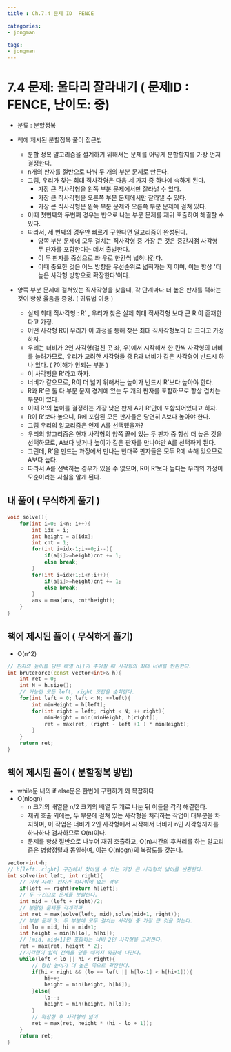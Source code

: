 ```yaml
---
title : Ch.7.4 문제 ID  FENCE

categories:
- jongman

tags:
- jongman
---
```


# 7.4 문제: 울타리 잘라내기 ( 문제ID : FENCE, 난이도: 중)
[algo]: <https://algospot.com/judge/problem/read/FENCE>

- 분류 : 분할정복
- 책에 제시된 분할정복 풀이 접근법
    - 분할 정복 알고리즘을 설계하기 위해서는 문제를 어떻게 분할할지를 가장 먼저 결정한다.
    - n개의 판자를 절반으로 나눠 두 개의 부분 문제로 만든다.
    - 그럼, 우리가 찾는 최대 직사각형은 다음 세 가지 중 하나에 속하게 된다.
        - 가장 큰 직사각형을 왼쪽 부분 문제에서만 잘라낼 수 있다.
        - 가장 큰 직사각형을 오른쪽 부분 문제에서만 잘라낼 수 있다.
        - 가장 큰 직사각형은 왼쪽 부분 문제와 오른쪽 부분 문제에 걸쳐 있다.
    - 이때 첫번째와 두번째 경우는 반으로 나눈 부분 문제를 재귀 호출하여 해결할 수 있다.
    - 따라서, 세 번째의 경우만 빠르게 구한다면 알고리즘이 완성된다.
        - 양쪽 부분 문제에 모두 걸치는 직사각형 중 가장 큰 것은 중간지점 사각형 두 판자를 포함한다는
          데서 출발한다.
        - 이 두 판자를 중심으로 좌 우로 한칸씩 넓혀나간다.
        - 이때 중요한 것은 어느 방향을 우선순위로 넓혀가는 지 이며, 이는 항상 
        '더 높은 사각형 방향으로 확장한다'이다.

- 양쪽 부분 문제에 걸쳐있는 직사각형을 찾을때, 각 단계마다 더 높은 판자를 택하는 것이 항상 옳음을
  증명. ( 귀류법 이용 )
  - 실제 최대 직사각형 : R' , 우리가 찾은 실제 최대 직사각형 보다 큰 R 이 존재한다고 가정.
  - 어떤 사각형 R이 우리가 이 과정을 통해 찾은 최대 직사각형보다 더 크다고 가정하자.
  - 우리는 너비가 2인 사각형(걸친 곳 좌, 우)에서 시작해서 한 칸씩 사각형의 너비를 늘려가므로, 
  우리가 고려한 사각형들 중 R과 너비가 같은 사각형이 반드시 하나 있다. ( ?이해가 안되는 부분 )
  - 이 사각형을 R'라고 하자.
  - 너비가 같으므로, R이 더 넓기 위해서는 높이가 반드시 R'보다 높아야 한다.
  - R과 R'은 둘 다 부분 문제 경계에 있는 두 개의 판자를 포함하므로 항상 겹치는 부분이 있다.
  - 이때 R'의 높이를 결정하는 가장 낮은 판자 A가 R'안에 포함되어있다고 하자.
  - R이 R'보다 높으니, R에 포함된 모든 판자들은 당연히 A보다 높아야 한다.
  - 그럼 우리의 알고리즘은 언제  A를 선택했을까?
  - 우리의 알고리즘은 현재 사각형의 양쪽 끝에 있는 두 판자 중 항상 더 높은 것을 선택하므로, A보다
    낮거나 높이가 같은 판자를 만나야만 A를 선택하게 된다.
  - 그런데, R'을 만드는 과정에서 만나는 반대쪽 판자들은 모두 R에 속해 있으므로 A보다 높다.
  - 따라서 A를 선택하는 경우가 있을 수 없으며, R이 R'보다 높다는 우리의 가정이 모순이라는 사실을
    알게 된다. 

## 내 풀이 ( 무식하게 풀기 )

```cpp
void solve(){
    for(int i=0; i<n; i++){
        int idx = i;
        int height = a[idx];
        int cnt = 1;
        for(int i=idx-1;i>=0;i--){
            if(a[i]>=height)cnt += 1;
            else break;
        }
        for(int i=idx+1;i<n;i++){
            if(a[i]>=height)cnt += 1;
            else break;
        }
        ans = max(ans, cnt*height);
    }
}
```

## 책에 제시된 풀이 ( 무식하게 풀기)
- O(n^2)

```cpp
// 판자의 높이를 담은 배열 h[]가 주어질 때 사각형의 최대 너비를 반환한다.
int bruteForce(const vector<int>& h){
    int ret = 0;
    int N = h.size();
    // 가능한 모든 left, right 조합을 순회한다.
    for(int left = 0; left < N; ++left){
        int minHeight = h[left];
        for(int right = left; right < N; ++ right){
            minHeight = min(minHeight, h[right]);
            ret = max(ret, (right - left +1 ) * minHeight);
        }
    }
    return ret;
}
```

## 책에 제시된 풀이 ( 분할정복 방법)
- while문 내의 if else문은 한번에 구현하기 꽤 복잡하다
- O(nlogn)
    - n 크기의 배열을 n/2 크기의 배열 두 개로 나눈 뒤 이들을 각각 해결한다.
    - 재귀 호출 외에는, 두 부분에 걸쳐 있는 사각형을 처리하는 작업이 대부분을 차지하며,
    이 작업은 너비가 2인 사각형에서 시작해서 너비가 n인 사각형까지를 하나하나 검사하므로 O(n)이다.
    - 문제를 항상 절반으로 나누어 재귀 호출하고, O(n)시간의 후처리를 하는 알고리즘은 병합정렬과
      동일하며,
      이는 O(nlogn)의 복잡도를 갖는다.

```cpp
vector<int>h;
// h[left..right] 구간에서 찾아낼 수 있는 가장 큰 사각형의 넓이를 반환한다.
int solve(int left, int right){
    // 기저 사례: 판자가 하나밖에 없는 경우
    if(left == right)return h[left];
    // 두 구간으로 문제를 분할한다.
    int mid = (left + right)/2;
    // 분할한 문제를 각개격파
    int ret = max(solve(left, mid),solve(mid+1, right));
    // 부분 문제 3: 두 부분에 모두 걸치는 사각형 중 가장 큰 것을 찾는다.
    int lo = mid, hi = mid+1;
    int height = min(h[lo], h[hi]);
    // [mid, mid+1]만 포함하는 너비 2인 사각형을 고려한다.
    ret = max(ret, height * 2);
    //사각형이 입력 전체를 덮을 때까지 확장해 나간다.
    while(left < lo || hi < right){
        // 항상 높이가 더 높은 쪽으로 확장한다.
        if(hi < right && (lo == left || h[lo-1] < h[hi+1])){
            hi++;
            height = min(height, h[hi]);
        }else{
            lo--;
            height = min(height, h[lo]);
        }
        // 확장한 후 사각형의 넓이
        ret = max(ret, height * (hi - lo + 1));
    }
    return ret;
}
```
